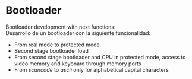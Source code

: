 # Bootloader

Bootloader development with next functions: <br/>
Desarrollo de un bootloader con la siguiente funcionalidad: <br/>

 - From real mode to protected mode
 - Second stage bootloader load
 - From second stage bootloader and CPU in protected mode, access to video memory and keyboard through memory ports
 - From *scancode* to *ascii* only for alphabetical capital characters 

